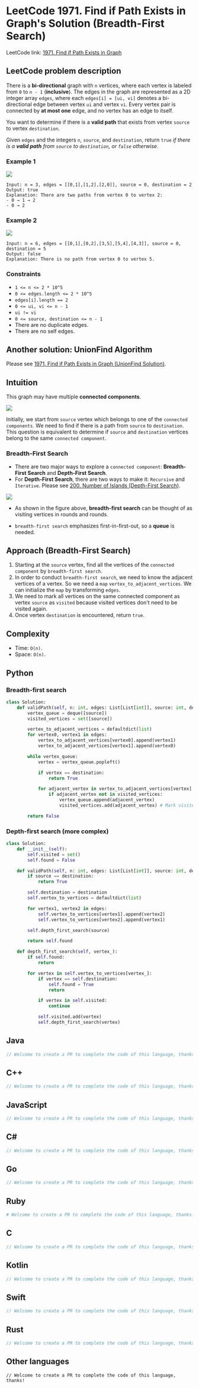 # LeetCode 1971. Find if Path Exists in Graph's Solution (Breadth-First Search)
LeetCode link: [1971. Find if Path Exists in Graph](https://leetcode.com/problems/find-if-path-exists-in-graph)

## LeetCode problem description
There is a **bi-directional** graph with `n` vertices, where each vertex is labeled from `0` to `n - 1` (**inclusive**). The edges in the graph are represented as a 2D integer array `edges`, where each `edges[i] = [ui, vi]` denotes a bi-directional edge between vertex `ui` and vertex `vi`. Every vertex pair is connected by **at most one** edge, and no vertex has an edge to itself.

You want to determine if there is a **valid path** that exists from vertex `source` to vertex `destination`.

Given `edges` and the integers `n`, `source`, and `destination`, return `true` _if there is a **valid path** from `source` to `destination`, or `false` otherwise_.

### Example 1
![](../../images/examples/1971_1.png)
```
Input: n = 3, edges = [[0,1],[1,2],[2,0]], source = 0, destination = 2
Output: true
Explanation: There are two paths from vertex 0 to vertex 2:
- 0 → 1 → 2
- 0 → 2
```

### Example 2
![](../../images/examples/1971_2.png)
```
Input: n = 6, edges = [[0,1],[0,2],[3,5],[5,4],[4,3]], source = 0, destination = 5
Output: false
Explanation: There is no path from vertex 0 to vertex 5.
```

### Constraints
- `1 <= n <= 2 * 10^5`
- `0 <= edges.length <= 2 * 10^5`
- `edges[i].length == 2`
- `0 <= ui, vi <= n - 1`
- `ui != vi`
- `0 <= source, destination <= n - 1`
- There are no duplicate edges.
- There are no self edges.

## Another solution: UnionFind Algorithm
Please see [1971. Find if Path Exists in Graph (UnionFind Solution)](1971-find-if-path-exists-in-graph-2.md).

## Intuition
This graph may have multiple **connected components**.

![](../../images/graph_undirected_2.png)

Initially, we start from `source` vertex which belongs to one of the `connected components`.
We need to find if there is a path from `source` to `destination`. This question is equivalent to determine if `source` and `destination` vertices belong to the same `connected component`.

### Breadth-First Search
* There are two major ways to explore a `connected component`: **Breadth-First Search** and **Depth-First Search**.
* For **Depth-First Search**, there are two ways to make it: `Recursive` and `Iterative`. Please see [200. Number of Islands (Depth-First Search)](../1-1000/200-number-of-islands.md).

![](../../images/binary_tree_BFS_1.gif)

* As shown in the figure above, **breadth-first search** can be thought of as visiting vertices in rounds and rounds.

* `breadth-first search` emphasizes first-in-first-out, so a **queue** is needed.

## Approach (Breadth-First Search)
1. Starting at the `source` vertex, find all the vertices of the `connected component` by `breadth-first search`.
1. In order to conduct `breadth-first search`, we need to know the adjacent vertices of a vertex. So we need a `map` `vertex_to_adjacent_vertices`. We can initialize the `map` by transforming `edges`.
1. We need to mark all vertices on the same connected component as vertex `source` as `visited` because visited vertices don't need to be visited again.
1. Once vertex `destination` is encountered, return `true`.

## Complexity
* Time: `O(n)`.
* Space: `O(n)`.

## Python
### Breadth-first search
```python
class Solution:
    def validPath(self, n: int, edges: List[List[int]], source: int, destination: int) -> bool:
        vertex_queue = deque([source])
        visited_vertices = set([source])

        vertex_to_adjacent_vertices = defaultdict(list)
        for vertex0, vertex1 in edges:
            vertex_to_adjacent_vertices[vertex0].append(vertex1)
            vertex_to_adjacent_vertices[vertex1].append(vertex0)

        while vertex_queue:
            vertex = vertex_queue.popleft()

            if vertex == destination:
                return True

            for adjacent_vertex in vertex_to_adjacent_vertices[vertex]:
                if adjacent_vertex not in visited_vertices:
                    vertex_queue.append(adjacent_vertex)
                    visited_vertices.add(adjacent_vertex) # Mark visited as soon as `vertex_queue.append(adjacent_vertex)`. Otherwise it may have performance issue!

        return False
```

### Depth-first search (more complex)
```python
class Solution:
    def __init__(self):
        self.visited = set()
        self.found = False

    def validPath(self, n: int, edges: List[List[int]], source: int, destination: int) -> bool:
        if source == destination:
            return True

        self.destination = destination
        self.vertex_to_vertices = defaultdict(list)

        for vertex1, vertex2 in edges:
            self.vertex_to_vertices[vertex1].append(vertex2)
            self.vertex_to_vertices[vertex2].append(vertex1)

        self.depth_first_search(source)

        return self.found

    def depth_first_search(self, vertex_):
        if self.found:
            return

        for vertex in self.vertex_to_vertices[vertex_]:
            if vertex == self.destination:
                self.found = True
                return

            if vertex in self.visited:
                continue

            self.visited.add(vertex)
            self.depth_first_search(vertex)
```

## Java
```java
// Welcome to create a PR to complete the code of this language, thanks!
```

## C++
```cpp
// Welcome to create a PR to complete the code of this language, thanks!
```

## JavaScript
```javascript
// Welcome to create a PR to complete the code of this language, thanks!
```

## C#
```c#
// Welcome to create a PR to complete the code of this language, thanks!
```

## Go
```go
// Welcome to create a PR to complete the code of this language, thanks!
```

## Ruby
```ruby
# Welcome to create a PR to complete the code of this language, thanks!
```

## C
```c
// Welcome to create a PR to complete the code of this language, thanks!
```

## Kotlin
```kotlin
// Welcome to create a PR to complete the code of this language, thanks!
```

## Swift
```swift
// Welcome to create a PR to complete the code of this language, thanks!
```

## Rust
```rust
// Welcome to create a PR to complete the code of this language, thanks!
```

## Other languages
```
// Welcome to create a PR to complete the code of this language, thanks!
```
